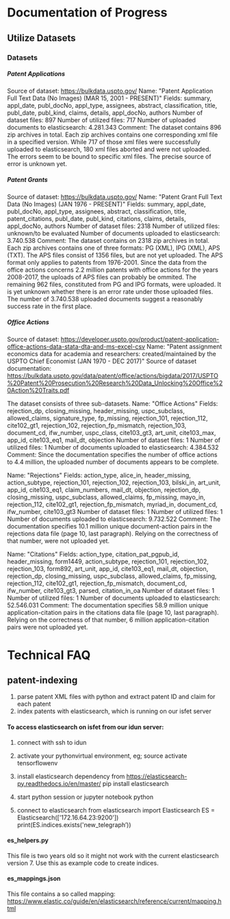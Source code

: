 # Documentation of Progress

## Utilize Datasets 
### Datasets
##### Patent Applications
Source of dataset: https://bulkdata.uspto.gov/
Name: "Patent Application Full Text Data (No Images) (MAR 15, 2001 - PRESENT)"
Fields: summary, appl_date, publ_docNo, appl_type, assignees, abstract, classification, title, publ_date, publ_kind, claims, details, appl_docNo, authors
Number of dataset files: 897
Number of utilized files: 717
Number of uploaded documents to elasticsearch: 4.281.343
Comment: The dataset contains 896 zip archives in total. Each zip archives contains one corresponding xml file in a specified version. While 717 of those xml files were successfully uploaded to elasticsearch, 180 xml files aborted and were not uploaded. The errors seem to be bound to specific xml files. The precise source of error is unknown yet.

##### Patent Grants
Source of dataset: https://bulkdata.uspto.gov/
Name: "Patent Grant Full Text Data (No Images) (JAN 1976 - PRESENT)"
Fields: summary, appl_date, publ_docNo, appl_type, assignees, abstract, classification, title, patent_citations, publ_date, publ_kind, citations, claims, details, appl_docNo, authors
Number of dataset files: 2318
Number of utilized files: unknown/to be evaluated
Number of documents uploaded to elasticsearch: 3.740.538 
Comment: The dataset contains on 2318 zip archives in total. Each zip archives contains one of three formats: PG (XML), IPG (XML), APS (TXT). The APS files consist of 1356 files, but are not yet uploaded. The APS format only applies to patents from 1976-2001. Since the data from the office actions concerns 2.2 million patents with office actions for the years 2008-2017, the uploads of APS files can probably be ommited. The remaining 962 files, constituted from PG and IPG formats, were uploaded. It is yet unknown whether there is an error rate under those uploaded files. The number of 3.740.538 uploaded documents suggest a reasonably success rate in the first place.

##### Office Actions
Source of dataset: https://developer.uspto.gov/product/patent-application-office-actions-data-stata-dta-and-ms-excel-csv
Name: "Patent assignment economics data for academia and researchers: created/maintained by the USPTO Chief Economist (JAN 1970 - DEC 2017)"
Source of dataset documentation: https://bulkdata.uspto.gov/data/patent/office/actions/bigdata/2017/USPTO%20Patent%20Prosecution%20Research%20Data_Unlocking%20Office%20Action%20Traits.pdf

The dataset consists of three sub-datasets.
Name: "Office Actions"
Fields: rejection_dp, closing_missing, header_missing, uspc_subclass, allowed_claims, signature_type, fp_missing, rejection_101, rejection_112, cite102_gt1, rejection_102, rejection_fp_mismatch, rejection_103, document_cd, ifw_number, uspc_class, cite103_gt3, art_unit, cite103_max, app_id, cite103_eq1, mail_dt, objection
Number of dataset files: 1
Number of utilized files: 1
Number of documents uploaded to elasticsearch: 4.384.532
Comment: Since the documentation specifies the number of office actions to 4.4 million, the uploaded number of documents appears to be complete.

Name: "Rejections"
Fields: action_type, alice_in, header_missing, action_subtype, rejection_101, rejection_102, rejection_103, bilski_in, art_unit, app_id, cite103_eq1, claim_numbers, mail_dt, objection, rejection_dp, closing_missing, uspc_subclass, allowed_claims, fp_missing, mayo_in, rejection_112, cite102_gt1, rejection_fp_mismatch, myriad_in, document_cd, ifw_number, cite103_gt3
Number of dataset files: 1
Number of utilized files: 1
Number of documents uploaded to elasticsearch: 9.732.522 
Comment: The documentation specifies 10.1 million unique document-action pairs in the rejections data file (page 10, last paragraph). Relying on the correctness of that number,  were not uploaded yet.

Name: "Citations"
Fields: action_type, citation_pat_pgpub_id, header_missing, form1449, action_subtype, rejection_101, rejection_102, rejection_103, form892, art_unit, app_id, cite103_eq1, mail_dt, objection, rejection_dp, closing_missing, uspc_subclass, allowed_claims, fp_missing, rejection_112, cite102_gt1, rejection_fp_mismatch, document_cd, ifw_number, cite103_gt3, parsed, citation_in_oa
Number of dataset files: 1
Number of utilized files: 1
Number of documents uploaded to elasticsearch: 52.546.031 
Comment: The documentation specifies 58.9 million unique application-citation pairs in the citations data file (page 10, last paragraph). Relying on the correctness of that number, 6 million application-citation pairs were not uploaded yet.




# Technical FAQ

## patent-indexing
1. parse patent XML files with python and extract patent ID and claim for each patent
2. index patents with elasticsearch, which is running on our isfet server

#### To access elasticsearch on isfet from our idun server:
1. connect with ssh to idun
2. activate your pythonvirtual environment, eg;
source activate tensorflowenv

3. install elasticsearch dependency from https://elasticsearch-py.readthedocs.io/en/master/ 
pip install elasticsearch
4. start python session or jupyter notebook
python
5. connect to elasticsearch 
from elasticsearch import Elasticsearch
ES = Elasticsearch(['172.16.64.23:9200'])
print(ES.indices.exists('new_telegraph’))

#### es_helpers.py
This file is two years old so it might not work with the current elasticsearch version 7.
Use this as example code to create indices.

#### es_mappings.json
This file contains a so called mapping: https://www.elastic.co/guide/en/elasticsearch/reference/current/mapping.html
